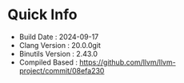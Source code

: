 # Quick Info
* Build Date : 2024-09-17
* Clang Version : 20.0.0git
* Binutils Version : 2.43.0
* Compiled Based : https://github.com/llvm/llvm-project/commit/08efa230
